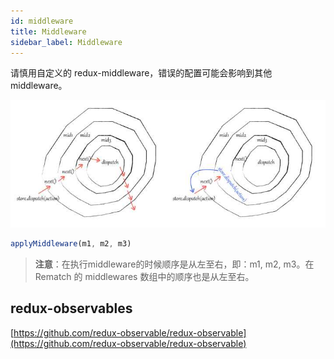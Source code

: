 ```yaml
---
id: middleware
title: Middleware
sidebar_label: Middleware
---
```


请慎用自定义的 redux-middleware，错误的配置可能会影响到其他 middleware。

![dispatch workflow](https://raw.githubusercontent.com/ThinkBucket/oss/master/middleware.png)

```javascript
applyMiddleware(m1, m2, m3)
```

> **注意**：在执行middleware的时候顺序是从左至右，即：m1, m2, m3。在 Rematch 的 middlewares 数组中的顺序也是从左至右。


## redux-observables

[https://github.com/redux-observable/redux-observable](https://github.com/redux-observable/redux-observable)
